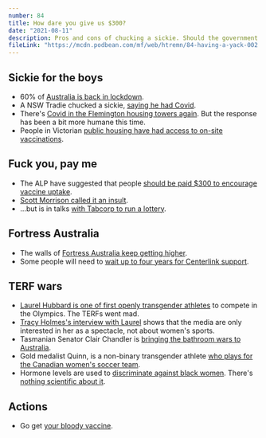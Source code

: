 ```yaml
---
number: 84
title: How dare you give us $300?
date: "2021-08-11"
description: Pros and cons of chucking a sickie. Should the government should pay us $300 or give it to Tabcorp? TERF madness is spreading in Australia.
fileLink: "https://mcdn.podbean.com/mf/web/htremn/84-having-a-yack-002.mp3"
---
```


## Sickie for the boys

- 60% of [Australia is back in lockdown](https://www.forbes.com/sites/siladityaray/2021/08/07/more-than-half-of-australias-population-under-lockdown-amid-unrelenting-delta-variant-covid-19-surge/?sh=44dbea027a17).
- A NSW Tradie chucked a sickie, [saying he had Covid](https://www.pedestrian.tv/news/nsw-fake-covid-test-sickie/).
- There's [Covid in the Flemington housing towers again](https://www.theage.com.au/national/victoria/as-covid-returns-to-flemington-s-public-housing-estate-the-response-is-markedly-different-20210807-p58gq0.html). But the response has been a bit more humane this time.
- People in Victorian [public housing have had access to on-site vaccinations](https://www.croakey.org/bridging-the-gap-community-health-a-pandemic-lifeline/).

## Fuck you, pay me

- The ALP have suggested that people [should be paid $300 to encourage vaccine uptake](https://theconversation.com/albanese-calls-for-300-vaccination-incentive-as-rollout-extended-to-vulnerable-children-165383).
- [Scott Morrison called it an insult](https://www.sbs.com.au/news/the-feed/pm-under-fire-after-labelling-300-vaccination-incentive-proposal-an-insult).
- ...but is in talks [with Tabcorp to run a lottery](https://www.thesaturdaypaper.com.au/news/politics/2021/08/07/morrison-approached-tabcorp-covid-19-lottery/162825840012227).

## Fortress Australia

- The walls of [Fortress Australia keep getting higher](https://www.theguardian.com/australia-news/2021/aug/06/australians-who-live-overseas-now-unable-to-leave-country-if-they-return-for-visit).
- Some people will need to [wait up to four years for Centerlink support](https://www.servicesaustralia.gov.au/individuals/topics/newly-arrived-residents-waiting-period/30726).

## TERF wars

- [Laurel Hubbard is one of first openly transgender athletes](https://olympics.com/tokyo-2020/en/news/laurel-hubbard-new-zealand-weightlifter-history-tokyo-2020-2021-games) to compete in the Olympics. The TERFs went mad.
- [Tracy Holmes's interview with Laurel](https://www.abc.net.au/news/2021-08-03/laurel-hubbard-struggling-with-place-in-history/100346038) shows that the media are only interested in her as a spectacle, not about women's sports.
- Tasmanian Senator Clair Chandler is [bringing the bathroom wars to Australia](https://www.theaustralian.com.au/commentary/females-want-a-sporting-chance/news-story/9e66f2799c0ea027da8bb45c0821514b).
- Gold medalist Quinn, is a non-binary transgender athlete [who plays for the Canadian women's soccer team](https://en.wikipedia.org/wiki/Quinn_(soccer)).
- Hormone levels are used to [discriminate against black women](https://www.bbc.com/news/world-africa-57748135). There's [nothing scientific about it](https://www.scientificamerican.com/article/hormone-levels-are-being-used-to-discriminate-against-female-athletes/).

## Actions

- Go get [your bloody vaccine](https://covid19nearme.com.au/state/vic/vaccination).



